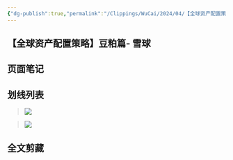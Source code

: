 ```yaml
---
{"dg-publish":true,"permalink":"/Clippings/WuCai/2024/04/【全球资产配置策略】豆粕篇- 雪球-20240416/"}
---
```



## 【全球资产配置策略】豆粕篇- 雪球 

## 页面笔记


## 划线列表
> ![](https://g1proxy.wimg.site/sMSmbXd_QyF4yTIyZC40yKxNjURhYgzQ7TjpTievPswM=/https://xqimg.imedao.com/18e8e6e14473e843fea76c5e.png!800.jpg) 

> ![](https://g1proxy.wimg.site/soAJKU9ncBfi9UKKUIiFut6pLZAVlJZo39YIVS6hJdU8=/https://xqimg.imedao.com/18e8e6e70a652733fdffc775.png!800.jpg) 


## 全文剪藏

